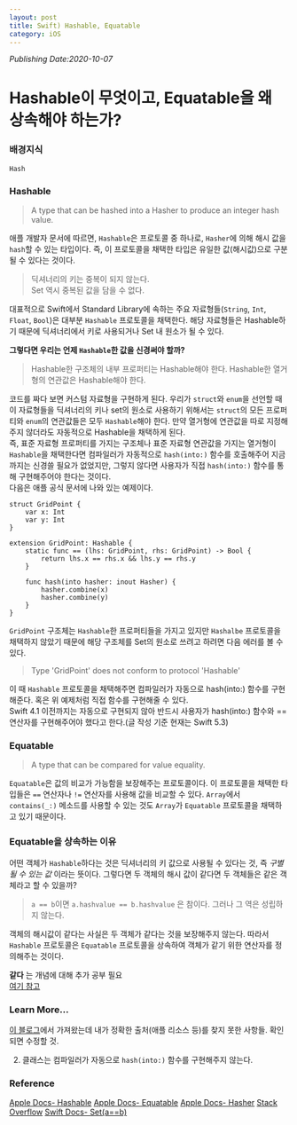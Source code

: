 ```yaml
---
layout: post
title: Swift) Hashable, Equatable
category: iOS
---
```

*Publishing Date:2020-10-07*
# Hashable이 무엇이고, Equatable을 왜 상속해야 하는가?

### 배경지식
`Hash`

### Hashable
> A type that can be hashed into a Hasher to produce an integer hash value.

애플 개발자 문서에 따르면, `Hashable`은 프로토콜 중 하나로, `Hasher`에 의해 해시 값을 `hash`할 수 있는 타입이다. 즉, 이 프로토콜을 채택한 타입은 유일한 값(해시값)으로 구분될 수 있다는 것이다.  

> 딕셔너리의 키는 중복이 되지 않는다.  
> Set 역시 중복된 값을 담을 수 없다.  

대표적으로 Swift에서 Standard Library에 속하는 주요 자료형들(`String`, `Int`, `Float`, `Bool`)은 대부분 `Hashable` 프로토콜을 채택한다. 해당 자료형들은 Hashable하기 때문에 딕셔너리에서 키로 사용되거나 Set 내 원소가 될 수 있다.  


**그렇다면 우리는 언제 `Hashable`한 값을 신경써야 할까?**  

> Hashable한 구조체의 내부 프로퍼티는 Hashable해야 한다.
> Hashable한 열거형의 연관값은 Hashable해야 한다.

코드를 짜다 보면 커스텀 자료형을 구현하게 된다. 우리가 `struct`와 `enum`을 선언할 때 이 자료형들을 딕셔너리의 키나 set의 원소로 사용하기 위해서는 `struct`의 모든 프로퍼티와 `enum`의 연관값들은 모두 `Hashable`해야 한다. 만약 열거형에 연관값을 따로 지정해주지 않더라도 자동적으로 Hashable을 채택하게 된다.  
즉, 표준 자료형 프로퍼티를 가지는 구조체나 표준 자료형 연관값을 가지는 열거형이 `Hashable`을 채택한다면 컴파일러가 자동적으로 `hash(into:)` 함수를 호출해주어 지금까지는 신경쓸 필요가 없었지만, 그렇지 않다면 사용자가 직접 `hash(into:)` 함수를 통해 구현해주어야 한다는 것이다.  
다음은 애플 공식 문서에 나와 있는 예제이다.
```
struct GridPoint {
    var x: Int
    var y: Int
}

extension GridPoint: Hashable {
    static func == (lhs: GridPoint, rhs: GridPoint) -> Bool {
        return lhs.x == rhs.x && lhs.y == rhs.y
    }

    func hash(into hasher: inout Hasher) {
        hasher.combine(x)
        hasher.combine(y)
    }
}
```

`GridPoint` 구조체는 `Hashable`한 프로퍼티들을 가지고 있지만 `Hashalbe` 프로토콜을 채택하지 않았기 때문에 해당 구조체를 Set의 원소로 쓰려고 하려면 다음 에러를 볼 수 있다.  
> Type 'GridPoint' does not conform to protocol 'Hashable'

이 때 `Hashable` 프로토콜을 채택해주면 컴파일러가 자동으로 hash(into:) 함수를 구현해준다. 혹은 위 예제처럼 직접 함수를 구현해줄 수 있다.  
Swift 4.1 이전까지는 자동으로 구현되지 않아 반드시 사용자가 hash(into:) 함수와 == 연산자를 구현해주어야 했다고 한다.(글 작성 기준 현재는 Swift 5.3)

### Equatable
> A type that can be compared for value equality.

`Equatable`은 값의 비교가 가능함을 보장해주는 프로토콜이다. 이 프로토콜을 채택한 타입들은 `==` 연산자나 `!=` 연산자를 사용해 값을 비교할 수 있다. `Array`에서 `contains(_:)` 메소드를 사용할 수 있는 것도 `Array`가 `Equatable` 프로토콜을 채택하고 있기 때문이다.

### Equatable을 상속하는 이유
어떤 객체가 `Hashable`하다는 것은 딕셔너리의 키 값으로 사용될 수 있다는 것, 즉 *구별될 수 있는 값* 이라는 뜻이다. 그렇다면 두 객체의 해시 값이 같다면 두 객체들은 같은 객체라고 할 수 있을까?    
> `a == b`이면 `a.hashvalue == b.hashvalue` 은 참이다. 그러나 그 역은 성립하지 않는다.

객체의 해시값이 같다는 사실은 두 객체가 같다는 것을 보장해주지 않는다. 따라서 `Hashable` 프로토콜은 `Equatable` 프로토콜을 상속하여 객체가 같기 위한 연산자를 정의해주는 것이다.

**같다** 는 개념에 대해 추가 공부 필요  
[여기 참고](http://www.spazcosoft.com/swift-equatable-hashable.md.html)


### Learn More...
[이 블로그](https://baked-corn.tistory.com/123)에서 가져왔는데 내가 정확한 출처(애플 리소스 등)를 찾지 못한 사항들. 확인되면 수정할 것.  

<!-- 1. `a==b` 이면 `a.hashvalue == b.hashvalue` 는 참이고 역은 성립하지 않는다.   
-> [출처](https://docs.swift.org/swift-book/LanguageGuide/CollectionTypes.html)는 찾음.  
> A hash value is an Int value that is the same for all objects that compare equally, such that if a == b, the hash value of a is equal to the hash value of b. -->

  <!-- 하지만 역이 성립하지 않는다는 건 누가 증명했지? 당연한건가..? -->
2. 클래스는 컴파일러가 자동으로 `hash(into:)` 함수를 구현해주지 않는다.

### Reference
[Apple Docs- Hashable](https://developer.apple.com/documentation/swift/hashable)
[Apple Docs- Equatable](https://developer.apple.com/documentation/swift/equatable)
[Apple Docs- Hasher](https://developer.apple.com/documentation/swift/hasher)
[Stack Overflow](https://stackoverflow.com/questions/34915836/what-is-the-use-of-hashable-and-equatable-in-swift-when-to-use-which)
[Swift Docs- Set(a==b)](https://docs.swift.org/swift-book/LanguageGuide/CollectionTypes.html)
